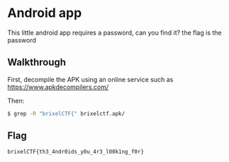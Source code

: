 # Android app

This little android app requires a password, can you find it? the flag is the password

## Walkthrough

First, decompile the APK using an online service such as https://www.apkdecompilers.com/

Then:

```bash
$ grep -R "brixelCTF{" brixelctf.apk/
```

## Flag

```
brixelCTF{th3_4ndr0ids_y0u_4r3_l00k1ng_f0r}
```

